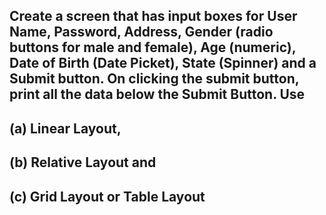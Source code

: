 ## Create a screen that has input boxes for User Name, Password, Address, Gender (radio buttons for male and female), Age (numeric), Date of Birth (Date Picket), State (Spinner) and a Submit button. On clicking the submit button, print all the data below the Submit Button. Use

## (a) Linear Layout,
## (b) Relative Layout and
## (c) Grid Layout or Table Layout
